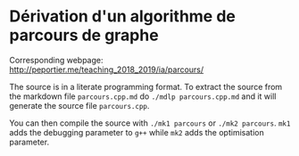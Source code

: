 # Dérivation d'un algorithme de parcours de graphe

Corresponding webpage: http://peportier.me/teaching_2018_2019/ia/parcours/

The source is in a literate programming format. To extract the source from the markdown file `parcours.cpp.md` do `./mdlp parcours.cpp.md` and it will generate the source file `parcours.cpp`.

You can then compile the source with `./mk1 parcours` or `./mk2 parcours`. `mk1` adds the debugging parameter to `g++` while `mk2` adds the optimisation parameter.


